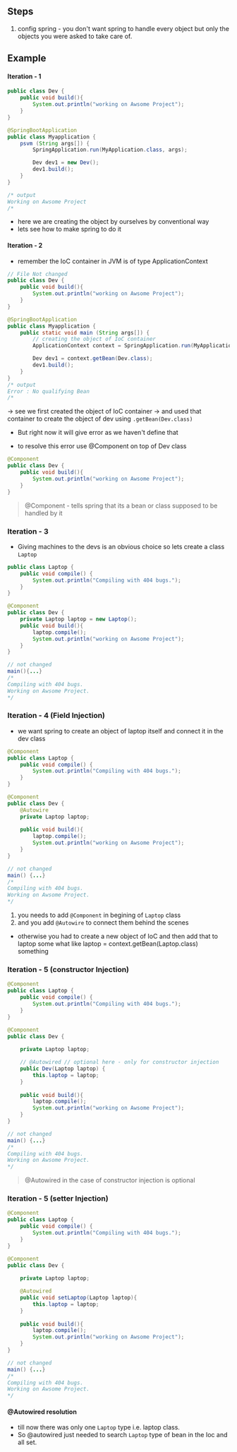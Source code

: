 ## Steps
1. config spring - you don't want spring to handle every object but only the objects you were asked to take care of.

## Example

#### Iteration - 1
```java
public class Dev {
	public void build(){
		System.out.println("working on Awsome Project");
	}
}
```

```java
@SpringBootApplication
public class Myapplication {
	psvm (String args[]) {
		SpringApplication.run(MyApplication.class, args);

		Dev dev1 = new Dev();
		dev1.build();
	}
}

/* output
Working on Awsome Project
/*
```
- here we are creating the object by ourselves by conventional way
- lets see how to make spring to do it
#### Iteration - 2
- remember the IoC container in JVM is of type ApplicationContext

```java  
// File Not changed
public class Dev {
	public void build(){
		System.out.println("working on Awsome Project");
	}
}
```

```java
@SpringBootApplication
public class Myapplication {
	public static void main (String args[]) {
		// creating the object of IoC container
		ApplicationContext context = SpringApplication.run(MyApplication.class, args);

		Dev dev1 = context.getBean(Dev.class);
		dev1.build();
	}
}
/* output
Error : No qualifying Bean
/*
```

-> see we first created the object of IoC container 
-> and used that container to create the object of dev using `.getBean(Dev.class)`
- But right now it will give error as we haven't define that 

- to resolve this error use @Component on top of Dev class

```java  
@Component
public class Dev {
	public void build(){
		System.out.println("working on Awsome Project");
	}
}
```

> @Component - tells spring that its a bean or class supposed to be handled by it

### Iteration - 3
- Giving machines to the devs is an obvious choice so lets create a class `Laptop`

```java
public class Laptop {
	public void compile() {
		System.out.println("Compiling with 404 bugs.");
	}
}
```

```java
@Component
public class Dev {
	private Laptop laptop = new Laptop();
	public void build(){
		laptop.compile();
		System.out.println("working on Awsome Project");
	}
}
```

```java
// not changed
main(){...}
/*
Compiling with 404 bugs.
Working on Awsome Project.
*/
```

### Iteration - 4 (Field Injection)
- we want spring to create an object of laptop itself and connect it in the dev class


```java
@Component
public class Laptop {
	public void compile() {
		System.out.println("Compiling with 404 bugs.");
	}
}
```

```java
@Component
public class Dev {
	@Autowire
	private Laptop laptop;
	
	public void build(){
		laptop.compile();
		System.out.println("working on Awsome Project");
	}
}
```

```java
// not changed
main() {...}
/*
Compiling with 404 bugs.
Working on Awsome Project.
*/
```

1. you needs to add `@Component` in begining of `Laptop` class
2. and you add `@Autowire` to connect them behind the scenes
- otherwise you had to create a new object of IoC and then add that to laptop some what like laptop = context.getBean(Laptop.class) something

### Iteration - 5 (constructor Injection)

```java
@Component
public class Laptop {
	public void compile() {
		System.out.println("Compiling with 404 bugs.");
	}
}
```

```java
@Component
public class Dev {
	
	private Laptop laptop;

	// @Autowired // optional here - only for constructor injection
	public Dev(Laptop laptop) {
		this.laptop = laptop;
	}
	
	public void build(){
		laptop.compile();
		System.out.println("working on Awsome Project");
	}
}
```

```java
// not changed
main() {...}
/*
Compiling with 404 bugs.
Working on Awsome Project.
*/
```
> @Autowired in the case of constructor injection is optional

### Iteration - 5 (setter Injection)

```java
@Component
public class Laptop {
	public void compile() {
		System.out.println("Compiling with 404 bugs.");
	}
}
```

```java
@Component
public class Dev {
	
	private Laptop laptop;

	@Autowired
	public void setLaptop(Laptop laptop){
		this.laptop = laptop;
	}
	
	public void build(){
		laptop.compile();
		System.out.println("working on Awsome Project");
	}
}
```

```java
// not changed
main() {...}
/*
Compiling with 404 bugs.
Working on Awsome Project.
*/
```

#### @Autowired resolution
- till now there was only one `Laptop` type i.e. laptop class.
- So @autowired just needed to search `Laptop` type of bean in the Ioc and all set.